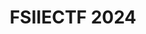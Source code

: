 ---
title: FSIIECTF 2024
description: This blog contains concise writeups for diverse FSIIECTF 2024 CTF challenges, covering domains like Forensics, Web, Cryptography and more. Let's explore and enhance our cybersecurity skills together. 
image:

# Badge style
style:
    background: "#0177b8"
    color: "#fff"
---